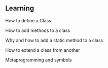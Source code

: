 ## Learning

How to define a Class

How to add methods to a class

Why and how to add a static method to a class

How to extend a class from another

Metaprogramming and symbols